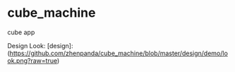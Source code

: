 # cube_machine
cube app

Design Look:
[design]: (https://github.com/zhenpanda/cube_machine/blob/master/design/demo/look.png?raw=true)
